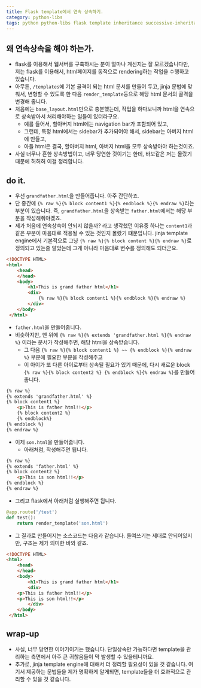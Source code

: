 ```yaml
---
title: Flask template에서 연속 상속하기. 
category: python-libs
tags: python python-libs flask template inheritance successive-inheritance
---
```


## 왜 연속상속을 해야 하는가. 

- flask를 이용해서 웹서버를 구축하시는 분이 얼마나 계신지는 잘 모르겠습니다만, 저는 flask를 이용해서, html페이지를 동적으로 rendering하는 작업을 수행하고 있습니다. 
- 아무튼, `/templates`에 기본 골격이 되는 html 문서를 만들어 두고, jinja 문법에 맞춰서, 변형할 수 있도록 한 다음 `render_template`등으로 해당 html 문서의 골격을 변경해 줍니다.
- 처음에는 `base_layout.html`만으로 충분했는데, 작업을 하다보니까 html을 연속으로 상속받아서 처리해야하는 일들이 있더라구요. 
    - 예를 들어서, 할아버지 html에는 navigation bar가 포함되어 있고, 
    - 그런데, 특정 html에서는 sidebar가 추가되어야 해서, sidebar는 아버지 html에 만들고, 
    - 아들 html은 결국, 할아버지 html, 아버지 html을 모두 상속받아야 하는것이죠. 
- 사실 너무나 흔한 상속방법이고, 너무 당연한 것이기는 한데, 바보같은 저는 몰랐기 때문에 허허허 이걸 정리합니다. 

## do it. 

- 우선 `grandfather.html`을 만들어줍니다. 아주 간단하죠. 
- 단 중간에 `{% raw %}{% block content1 %}{% endblock %}{% endraw %}`라는 부분이 있습니다. 즉, `grandfather.html`을 상속받는 `father.html`에서는 해당 부분을 작성해줘야겠죠. 
- 제가 처음에 연속상속이 안되지 않을까? 라고 생각했던 이유중 하나는 `content1`과 같은 부분이 마음대로 적용될 수 있는 것인지 몰랐기 떄문입니다. jinja template engine에서 기본적으로 그냥 `{% raw %}{% block content %}{% endraw %}`로 정의되고 있는줄 알았는데 그게 아니라 마음대로 변수를 정의해도 되더군요. 

```html
<!DOCTYPE HTML>
<html>
    <head>
    </head>
    <body>
        <h1>This is grand father html</h1>
        <div>
            {% raw %}{% block content1 %}{% endblock %}{% endraw %}
        </div>
    </body>
 </html>
```

- `father.html`을 만들어줍니다. 
- 비슷하지만, 맨 위에 `{% raw %}{% extends 'grandfather.html %}{% endraw %}` 이라는 문서가 작성해주면, 해당 html을 상속받습니다. 
    - 그 다음 `{% raw %}{% block content1 %} ~~ {% endblock %}{% endraw %}` 부분에 필요한 부분을 작성해주고
    - 이 아이가 또 다른 아이로부터 상속될 필요가 있기 때문에, 다시 새로운 block `{% raw %}{% block content2 %} {% endblock %}{% endraw %}`를 만들어줍니다.

```html
{% raw %}
{% extends 'grandfather.html' %}
{% block content1 %}
    <p>This is father html!!</p>
    {% block content2 %}
    {% endblock%}
{% endblock %}
{% endraw %}
```

- 이제 `son.html`을 만들어줍니다. 
    - 아래처럼, 작성해주면 됩니다. 

```html
{% raw %}
{% extends 'father.html' %}
{% block content2 %}
    <p>This is son html!!</p>
{% endblock %}
{% endraw %}
```

- 그리고 flask에서 아래처럼 실행해주면 됩니다. 

```python
@app.route('/test')
def test():
    return render_template('son.html')
```

- 그 결과로 만들어지는 소스코드는 다음과 같습니다. 들여쓰기는 제대로 안되어있지만, 구조는 제가 의미한 바와 같죠. 

```html
<!DOCTYPE HTML>
<html>
    <head>
    </head>
    <body>
        <h1>This is grand father html</h1>
        <div>
    <p>This is father html!!</p>
    <p>This is son html!!</p>
        </div>
    </body>
 </html>
```

## wrap-up

- 사실, 너무 당연한 이야기이기는 했습니다. 단일상속만 가능하다면 template을 관리하는 측면에서 아주 큰 귀찮음들이 막 발생할 수 있을테니까요. 
- 추가로, jinja template engine에 대해서 더 정리할 필요성이 있을 것 같습니다. 여기서 제공하는 문법들을 제가 명확하게 알게되면, template들을 더 효과적으로 관리할 수 있을 것 같습니다.